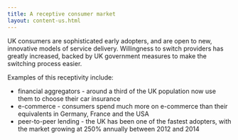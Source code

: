```yaml
---
title: A receptive consumer market
layout: content-us.html
---
```


UK consumers are sophisticated early adopters, and are open to new, innovative models of service delivery. Willingness to switch providers has greatly increased, backed by UK government measures to make the switching process easier.

Examples of this receptivity include:

-	financial aggregators - around a third of the UK population now use them to choose their car insurance
-	e-commerce - consumers spend much more on e-commerce than their equivalents in Germany, France and the USA
-	peer-to-peer lending - the UK has been one of the fastest adopters, with the market growing at 250% annually between 2012 and 2014